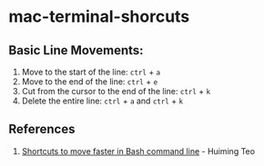 # mac-terminal-shorcuts

## Basic Line Movements:
1. Move to the start of the line: `ctrl` + `a`
2. Move to the end of the line: `ctrl` + `e`
3. Cut from the cursor to the end of the line: `ctrl` + `k`
3. Delete the entire line: `ctrl` + `a` and `ctrl` + `k`

## References
1. [Shortcuts to move faster in Bash command line](http://teohm.com/blog/shortcuts-to-move-faster-in-bash-command-line/) - Huiming Teo  
